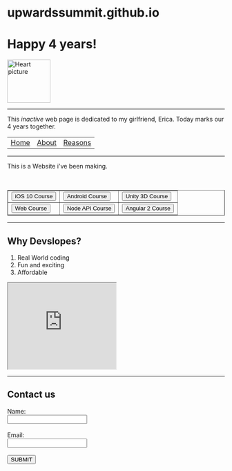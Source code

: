 # upwardssummit.github.io

<!DOCTYPE html>

<html>
  <head> <title> 4th Anniversary: Cherica </title>

</head>
<body>
<h1> Happy 4 years! </h1>

<img src="https://images.firstpost.com/wp-content/uploads/2020/01/love-3061483_1280.jpg" alt="Heart picture" height="100" width="100">

<br>
<hr>
  <p> This <i> inactive </i> web page is dedicated to my girlfriend, Erica. Today marks our 4 years together. </p>

<table cellspacing="10">
<tr>
<td><a href=”#">Home</a></td>
<td><a href=”#">About</a></td>
<td><a href=”#">Reasons</a></td>
</tr>
</table>
<hr>


<p> This is a Website i've been making. </p>

<br>
<table
border=”0”
cellpadding=”10”
cellspacing=”1”>
<tr>
<td><button>iOS 10 Course</button></td>
<td><button>Android Course</button></td>
<td><button>Unity 3D Course</button></td>
</tr>
<tr>
<td><button>Web Course</button></td>
<td><button>Node API Course</button></td>
<td><button>Angular 2 Course</button></td>
</tr>
</table>

<hr>
<h2>Why Devslopes?</h2>
<ol>
<li> Real World coding </li>
<li> Fun and exciting </li>
<li> Affordable </li>
</ol>
<iframe width="250" height="200" src="https://www.youtube.com/embed/BH8XQD205bg" title="YouTube video player" frameborder="1" allow="accelerometer; autoplay; clipboard-write; encrypted-media; gyroscope; picture-in-picture" allowfullscreen></iframe>

<hr>
<h2> Contact us </h2>
<form>
Name: <br>
<input type="text"> <br><br>
Email: <br>
<input type="text"> <br><br>
<button>SUBMIT</button>
</form>

  </body>
</html>


